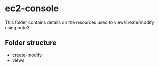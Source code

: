 # ec2-console

This folder contains details on the resources used to view/create/modify using boto3 

## Folder structure

- create-modify
- views
